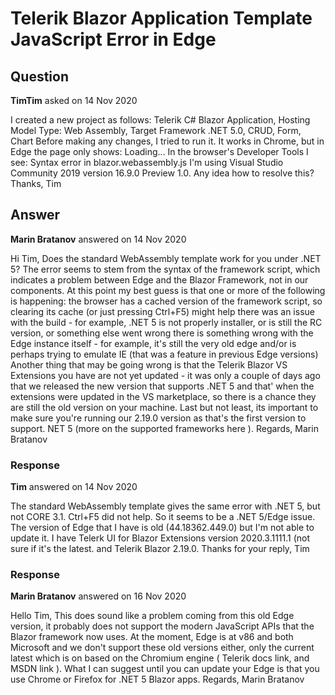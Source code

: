 # Telerik Blazor Application Template JavaScript Error in Edge

## Question

**TimTim** asked on 14 Nov 2020

I created a new project as follows: Telerik C# Blazor Application, Hosting Model Type: Web Assembly, Target Framework .NET 5.0, CRUD, Form, Chart Before making any changes, I tried to run it. It works in Chrome, but in Edge the page only shows: Loading... In the browser's Developer Tools I see: Syntax error in blazor.webassembly.js I'm using Visual Studio Community 2019 version 16.9.0 Preview 1.0. Any idea how to resolve this? Thanks, Tim

## Answer

**Marin Bratanov** answered on 14 Nov 2020

Hi Tim, Does the standard WebAssembly template work for you under .NET 5? The error seems to stem from the syntax of the framework script, which indicates a problem between Edge and the Blazor Framework, not in our components. At this point my best guess is that one or more of the following is happening: the browser has a cached version of the framework script, so clearing its cache (or just pressing Ctrl+F5) might help there was an issue with the build - for example, .NET 5 is not properly installer, or is still the RC version, or something else went wrong there is something wrong with the Edge instance itself - for example, it's still the very old edge and/or is perhaps trying to emulate IE (that was a feature in previous Edge versions) Another thing that may be going wrong is that the Telerik Blazor VS Extensions you have are not yet updated - it was only a couple of days ago that we released the new version that supports .NET 5 and that' when the extensions were updated in the VS marketplace, so there is a chance they are still the old version on your machine. Last but not least, its important to make sure you're running our 2.19.0 version as that's the first version to support. NET 5 (more on the supported frameworks here ). Regards, Marin Bratanov

### Response

**Tim** answered on 14 Nov 2020

The standard WebAssembly template gives the same error with .NET 5, but not CORE 3.1. Ctrl+F5 did not help. So it seems to be a .NET 5/Edge issue. The version of Edge that I have is old (44.18362.449.0) but I'm not able to update it. I have Telerk UI for Blazor Extensions version 2020.3.1111.1 (not sure if it's the latest. and Telerik Blazor 2.19.0. Thanks for your reply, Tim

### Response

**Marin Bratanov** answered on 16 Nov 2020

Hello Tim, This does sound like a problem coming from this old Edge version, it probably does not support the modern JavaScript APIs that the Blazor framework now uses. At the moment, Edge is at v86 and both Microsoft and we don't support these old versions either, only the current latest which is on based on the Chromium engine ( Telerik docs link, and MSDN link ). What I can suggest until you can update your Edge is that you use Chrome or Firefox for .NET 5 Blazor apps. Regards, Marin Bratanov
